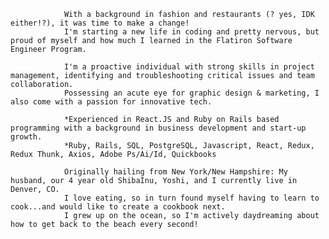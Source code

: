 
                With a background in fashion and restaurants (? yes, IDK either!?), it was time to make a change!
                I'm starting a new life in coding and pretty nervous, but proud of myself and how much I learned in the Flatiron Software Engineer Program.
                
                I'm a proactive individual with strong skills in project management, identifying and troubleshooting critical issues and team collaboration. 
                Possessing an acute eye for graphic design & marketing, I also come with a passion for innovative tech. 
                
                *Experienced in React.JS and Ruby on Rails based programming with a background in business development and start-up growth.
                *Ruby, Rails, SQL, PostgreSQL, Javascript, React, Redux, Redux Thunk, Axios, Adobe Ps/Ai/Id, Quickbooks

                Originally hailing from New York/New Hampshire: My husband, our 4 year old ShibaInu, Yoshi, and I currently live in Denver, CO. 
                I love eating, so in turn found myself having to learn to cook...and would like to create a cookbook next.
                I grew up on the ocean, so I'm actively daydreaming about how to get back to the beach every second!
                
        
